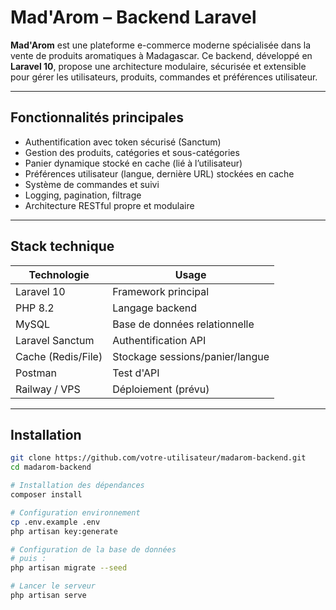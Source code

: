 #  Mad'Arom – Backend Laravel

**Mad'Arom** est une plateforme e-commerce moderne spécialisée dans la vente de produits aromatiques à Madagascar. Ce backend, développé en **Laravel 10**, propose une architecture modulaire, sécurisée et extensible pour gérer les utilisateurs, produits, commandes et préférences utilisateur.

---

##  Fonctionnalités principales

-  Authentification avec token sécurisé (Sanctum)
-  Gestion des produits, catégories et sous-catégories
-  Panier dynamique stocké en cache (lié à l’utilisateur)
-  Préférences utilisateur (langue, dernière URL) stockées en cache
-  Système de commandes et suivi
-  Logging, pagination, filtrage
-  Architecture RESTful propre et modulaire

---

##  Stack technique

| Technologie       | Usage                          |
|------------------|--------------------------------|
| Laravel 10        | Framework principal            |
| PHP 8.2           | Langage backend                |
| MySQL             | Base de données relationnelle  |
| Laravel Sanctum   | Authentification API           |
| Cache (Redis/File)| Stockage sessions/panier/langue|
| Postman           | Test d'API                     |
| Railway / VPS     | Déploiement (prévu)            |

---

##  Installation

```bash
git clone https://github.com/votre-utilisateur/madarom-backend.git
cd madarom-backend

# Installation des dépendances
composer install

# Configuration environnement
cp .env.example .env
php artisan key:generate

# Configuration de la base de données
# puis :
php artisan migrate --seed

# Lancer le serveur
php artisan serve
